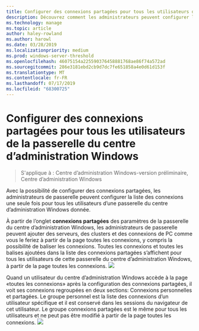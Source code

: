 ```yaml
---
title: Configurer des connexions partagées pour tous les utilisateurs de la passerelle du centre d’administration Windows
description: Découvrez comment les administrateurs peuvent configurer la passerelle du centre d’administration Windows (Project Honolulu) une fois pour permettre à tous les utilisateurs de partager une seule liste de connexions.
ms.technology: manage
ms.topic: article
author: haley-rowland
ms.author: harowl
ms.date: 03/28/2019
ms.localizationpriority: medium
ms.prod: windows-server-threshold
ms.openlocfilehash: 46075154a225590376458881768ae86f74a572ad
ms.sourcegitcommit: 286e3181ebd2cb9d7dc7fe651858a4e0d61d153f
ms.translationtype: MT
ms.contentlocale: fr-FR
ms.lasthandoff: 07/17/2019
ms.locfileid: "68300725"
---
```

# <a name="configure-shared-connections-for-all-users-of-the-windows-admin-center-gateway"></a>Configurer des connexions partagées pour tous les utilisateurs de la passerelle du centre d’administration Windows

> S'applique à : Centre d’administration Windows-version préliminaire, Centre d’administration Windows

Avec la possibilité de configurer des connexions partagées, les administrateurs de passerelle peuvent configurer la liste des connexions une seule fois pour tous les utilisateurs d’une passerelle du centre d’administration Windows donnée. 

À partir de l’onglet **connexions partagées** des paramètres de la passerelle du centre d’administration Windows, les administrateurs de passerelle peuvent ajouter des serveurs, des clusters et des connexions de PC comme vous le feriez à partir de la page toutes les connexions, y compris la possibilité de baliser les connexions. Toutes les connexions et toutes les balises ajoutées dans la liste des connexions partagées s’affichent pour tous les utilisateurs de cette passerelle du centre d’administration Windows, à partir de la page toutes les connexions.
    ![](../media/shared-cnxns-1.png)

Quand un utilisateur du centre d’administration Windows accède à la page «toutes les connexions» après la configuration des connexions partagées, il voit ses connexions regroupées en deux sections: Connexions personnelles et partagées. Le groupe personnel est la liste des connexions d’un utilisateur spécifique et il est conservé dans les sessions du navigateur de cet utilisateur. Le groupe connexions partagées est le même pour tous les utilisateurs et ne peut pas être modifié à partir de la page toutes les connexions.
![](../media/shared-cnxns-2.png)